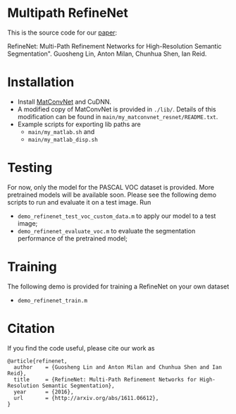 # Multipath RefineNet
This is the source code for our [paper](https://arxiv.org/abs/1611.06612):

RefineNet: Multi-Path Refinement Networks for High-Resolution Semantic Segmentation". Guosheng Lin, Anton Milan, Chunhua Shen, Ian Reid.

# Installation
* Install [MatConvNet](http://www.vlfeat.org/matconvnet/) and CuDNN.
* A modified copy of MatConvNet is provided in `./lib/`. Details of this modification can be found in `main/my_matconvnet_resnet/README.txt`.
* Example scripts for exporting lib paths are
  * `main/my_matlab.sh` and 
  * `main/my_matlab_disp.sh`

# Testing
For now, only the model for the PASCAL VOC dataset is provided. More pretrained models will be available soon. 
Please see the following demo scripts to run and evaluate it on a test image. Run
* `demo_refinenet_test_voc_custom_data.m` to apply our model to a test image;
* `demo_refinenet_evaluate_voc.m` to evaluate the segmentation performance of the pretrained model;

# Training
The following demo is provided for training a RefineNet on your own dataset
* `demo_refinenet_train.m`


# Citation
If you find the code useful, please cite our work as

```
@article{refinenet,
  author    = {Guosheng Lin and Anton Milan and Chunhua Shen and Ian Reid},
  title     = {RefineNet: Multi-Path Refinement Networks for High-Resolution Semantic Segmentation},
  year      = {2016},
  url       = {http://arxiv.org/abs/1611.06612},
} 
```
